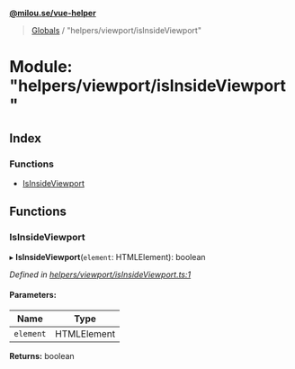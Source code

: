 **[@milou.se/vue-helper](../README.md)**

> [Globals](../globals.md) / "helpers/viewport/isInsideViewport"

# Module: "helpers/viewport/isInsideViewport"

## Index

### Functions

* [IsInsideViewport](_helpers_viewport_isinsideviewport_.md#isinsideviewport)

## Functions

### IsInsideViewport

▸ **IsInsideViewport**(`element`: HTMLElement): boolean

*Defined in [helpers/viewport/isInsideViewport.ts:1](https://github.com/milou-se/milou-vue-helper/blob/67af96b/src/helpers/viewport/isInsideViewport.ts#L1)*

#### Parameters:

Name | Type |
------ | ------ |
`element` | HTMLElement |

**Returns:** boolean
